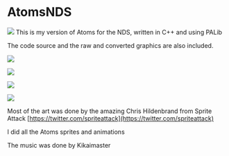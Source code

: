 # AtomsNDS

![](https://i0.wp.com/thegouldfish.co.uk/nds/atoms/atomsds_1.png)
This is my version of Atoms for the NDS, written in C++ and using PALib

The code source and the raw and converted graphics are also included.


![](https://i1.wp.com/thegouldfish.co.uk/nds/atoms/atomsds_2.png)

![](https://i1.wp.com/thegouldfish.co.uk/nds/atoms/atomsds_3.png)

![](https://i0.wp.com/thegouldfish.co.uk/nds/atoms/atomsds_4.png)

![](https://i1.wp.com/thegouldfish.co.uk/nds/atoms/atomsds_5.png)


Most of the art was done by the amazing Chris Hildenbrand from Sprite Attack
[https://twitter.com/spriteattack](https://twitter.com/spriteattack)

I did all the Atoms sprites and animations

The music was done by Kikaimaster
